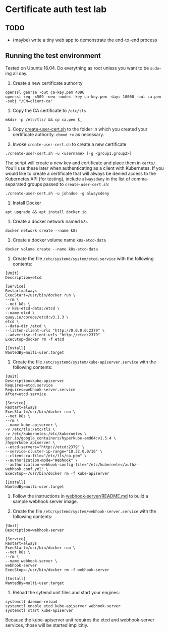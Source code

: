 # Certificate auth test lab

## TODO

* (maybe) write a tiny web app to demonstrate the end-to-end process

## Running the test environment

Tested on Ubuntu 16.04. Do everything as root unless you want to be `sudo`-ing all day.

1. Create a new certificate authority

  ```
  openssl genrsa -out ca-key.pem 4096
  openssl req -x509 -new -nodes -key ca-key.pem -days 10000 -out ca.pem -subj "/CN=client-ca"
  ```

1. Copy the CA certificate to `/etc/tls`

  ```
  mkdir -p /etc/tls/ && cp ca.pem $_
  ```

1. Copy [create-user-cert.sh](create-user-cert.sh) to the folder in which you created your certificate authority. `chmod +x` as necessary.

1. Invoke `create-user-cert.sh` to create a new certificate

  ```
  ./create-user-cert.sh -u <username> [-g <group1,group2>]
  ```

  The script will create a new key and certificate and place them in `certs/`. You’ll use these later when authenticating as a client with Kubernetes. If you would like to create a certificate that will always be denied access to the Kubernetes API (for testing), include `alwaysdeny` in the list of comma-separated groups passed to `create-user-cert.sh`:

  ```
  ./create-user-cert.sh -u johndoe -g alwaysdeny
  ```

1. Install Docker

  ```
  apt upgrade && apt install docker.io
  ```

1. Create a docker network named `k8s`

  ```
  docker network create --name k8s
  ```

1. Create a docker volume name `k8s-etcd-data`

  ```
  docker volume create --name k8s-etcd-data
  ```

1. Create the file `/etc/systemd/system/etcd.service` with the following contents:

  ```
[Unit]
Description=etcd

[Service]
Restart=always
ExecStart=/usr/bin/docker run \
--rm \
--net k8s \
-v k8s-etcd-data:/etcd \
--name etcd \
quay.io/coreos/etcd:v3.1.3 \
etcd \
--data-dir /etcd \
--listen-client-urls "http://0.0.0.0:2379" \
--advertise-client-urls "http://etcd:2379"
ExecStop=docker rm -f etcd

[Install]
WantedBy=multi-user.target

  ```

1. Create the file `/etc/systemd/system/kube-apiserver.service` with the following contents:

  ```
[Unit]
Description=kube-apiserver
Requires=etcd.service
Requires=webhook-server.service
After=etcd.service

[Service]
Restart=always
ExecStart=/usr/bin/docker run \
--net k8s \
--rm \
--name kube-apiserver \
-v /etc/tls:/etc/tls \
-v /etc/kubernetes:/etc/kubernetes \
gcr.io/google_containers/hyperkube-amd64:v1.5.4 \
/hyperkube apiserver \
--etcd-servers="http://etcd:2379" \
--service-cluster-ip-range="10.32.0.0/16" \
--client-ca-file="/etc/tls/ca.pem" \
--authorization-mode="Webhook" \
--authorization-webhook-config-file="/etc/kubernetes/authz-webhook.conf.yml" \
ExecStop=-/usr/bin/docker rm -f kube-apiserver

[Install]
WantedBy=multi-user.target

```

1. Follow the instructions in  [webhook-server/README.md](../webhook-server/README.md) to build a sample webhook server image.

1. Create the file `/etc/systemd/system/webhook-server.service` with the following contents:

  ```
[Unit]
Description=webhook-server

[Service]
Restart=always
ExecStart=/usr/bin/docker run \
--net k8s \
--rm \
--name webhook-server \
webhook-server
ExecStop=-/usr/bin/docker rm -f webhook-server

[Install]
WantedBy=multi-user.target

  ```

1. Reload the sytemd unit files and start your engines:

  ```
  systemctl daemon-reload
  systemctl enable etcd kube-apiserver webhook-server
  systemctl start kube-apiserver
  ```

  Because the kube-apiserver unit requires the etcd and webhook-server services, those will be started implicitly.
